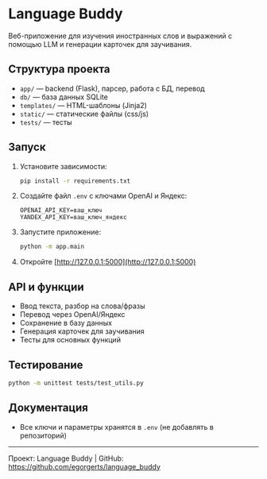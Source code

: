 ﻿
# Language Buddy

Веб-приложение для изучения иностранных слов и выражений с помощью LLM и генерации карточек для заучивания.

## Структура проекта
- `app/` — backend (Flask), парсер, работа с БД, перевод
- `db/` — база данных SQLite
- `templates/` — HTML-шаблоны (Jinja2)
- `static/` — статические файлы (css/js)
- `tests/` — тесты

## Запуск
1. Установите зависимости:
   ```bash
   pip install -r requirements.txt
   ```
2. Создайте файл `.env` с ключами OpenAI и Яндекс:
   ```
   OPENAI_API_KEY=ваш_ключ
   YANDEX_API_KEY=ваш_ключ_яндекс
   ```
3. Запустите приложение:
   ```bash
   python -m app.main
   ```
4. Откройте [http://127.0.0.1:5000](http://127.0.0.1:5000)

## API и функции
- Ввод текста, разбор на слова/фразы
- Перевод через OpenAI/Яндекс
- Сохранение в базу данных
- Генерация карточек для заучивания
- Тесты для основных функций

## Тестирование
```bash
python -m unittest tests/test_utils.py
```

## Документация
- Все ключи и параметры хранятся в `.env` (не добавлять в репозиторий)

---
Проект: Language Buddy | GitHub: https://github.com/egorgerts/language_buddy
